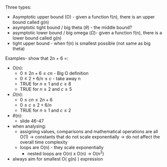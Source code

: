  Three types:
-  Asymptotic upper bound (O) - given a function f(n), there is an upper bound called g(n)
- asymptotic tight bound / big theta ($\theta$) -  the middle bound?
- asymptotic lower bound / big omega ($\Omega$)- given a function f(n), there is a lower bound called g(n)
- tight upper bound - when f(n) is smallest possible (not same as big theta)

Examples- show that 2n + 6 =:
- O(n):
	- $0 \leq 2n + 6 \leq cn$ - Big O definition
	- $0 \leq 2 + 6/n \leq c$ - take away n
	- TRUE for $n \ge 1$ and $c \ge 8$
	- TRUE for $n \ge 2$ and $c \ge 5$
- $\Omega$(n):
	-  $0 \leq cn \leq 2n + 6$
	- $0 \leq c \leq 2 + 6/n$
	- TRUE for $n \geq 1$ and $c \leq 2$
- $\theta$(n):
	- slide 46-47
- when analysing:
	- assigning values, comparisons and mathematical operations are all O(1) -> constants that do not scale exponentially -> do not affect the overall time complexity
	- loops are O(n) - they scale exponentially
		- nested loops are O(n) x O(n) -> O(n<sup>2</sup>)
- always aim for smallest O( g(n) ) expression